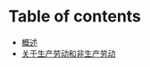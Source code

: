 # Table of contents


* [概述](<My criticis/Part-statment.md>)
* [关于生产劳动和非生产劳动](<My criticis/On-productive-and-unproductive-labor.md>)

